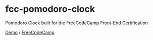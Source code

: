 # fcc-pomodoro-clock
Pomodoro Clock built for the FreeCodeCamp Front-End Certification

[Demo](http://leocadio94.github.io/fcc-pomodoro-clock) / [FreeCodeCamp](https://www.freecodecamp.com/leocadio94)

